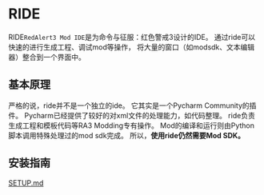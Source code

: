 RIDE
=

RIDE`RedAlert3 Mod IDE`是为命令与征服：红色警戒3设计的IDE。
通过ride可以快速的进行生成工程、调试mod等操作，
将大量的窗口（如modsdk、文本编辑器）整合到一个界面中。

基本原理
-
严格的说，ride并不是一个独立的ide。
它其实是一个Pycharm Community的插件。
Pycharm已经提供了较好的对xml文件的处理能力，如代码整理。
ride负责生成工程和模板代码等RA3 Modding专有操作。
Mod的编译和运行则由Python脚本调用特殊处理过的mod sdk完成。
所以，**使用ride仍然需要Mod SDK。**

安装指南
-
[SETUP.md](https://github.com/QZLin/RIDE/blob/master/SETUP.md)
